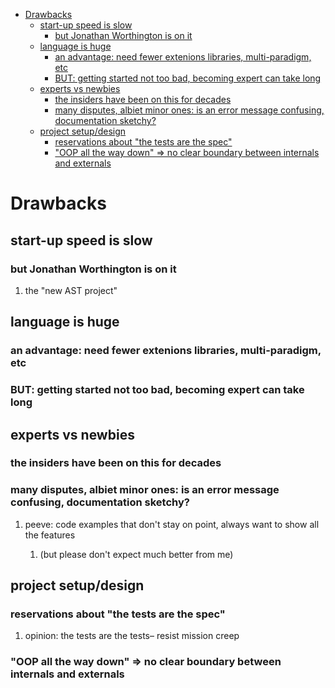 - [Drawbacks](#org18469ad)
  - [start-up speed is slow](#orgdcf879e)
    - [but Jonathan Worthington is on it](#org172e2ac)
  - [language is huge](#orge2f1f6b)
    - [an advantage: need fewer extenions libraries, multi-paradigm, etc](#orge04f20c)
    - [BUT: getting started not too bad, becoming expert can take long](#orgcc12e48)
  - [experts vs newbies](#orgec04ad6)
    - [the insiders have been on this for decades](#org734af81)
    - [many disputes, albiet minor ones: is an error message confusing, documentation sketchy?](#org42edabe)
  - [project setup/design](#org9271dad)
    - [reservations about "the tests are the spec"](#orgc8fb3f0)
    - ["OOP all the way down" => no clear boundary between internals and externals](#org4c1c6e5)


<a id="org18469ad"></a>

# Drawbacks


<a id="orgdcf879e"></a>

## start-up speed is slow


<a id="org172e2ac"></a>

### but Jonathan Worthington is on it

1.  the "new AST project"


<a id="orge2f1f6b"></a>

## language is huge


<a id="orge04f20c"></a>

### an advantage: need fewer extenions libraries, multi-paradigm, etc


<a id="orgcc12e48"></a>

### BUT: getting started not too bad, becoming expert can take long


<a id="orgec04ad6"></a>

## experts vs newbies


<a id="org734af81"></a>

### the insiders have been on this for decades


<a id="org42edabe"></a>

### many disputes, albiet minor ones: is an error message confusing, documentation sketchy?

1.  peeve: code examples that don't stay on point, always want to show all the features

    1.  (but please don't expect much better from me)


<a id="org9271dad"></a>

## project setup/design


<a id="orgc8fb3f0"></a>

### reservations about "the tests are the spec"

1.  opinion: the tests are the tests&#x2013; resist mission creep


<a id="org4c1c6e5"></a>

### "OOP all the way down" => no clear boundary between internals and externals

